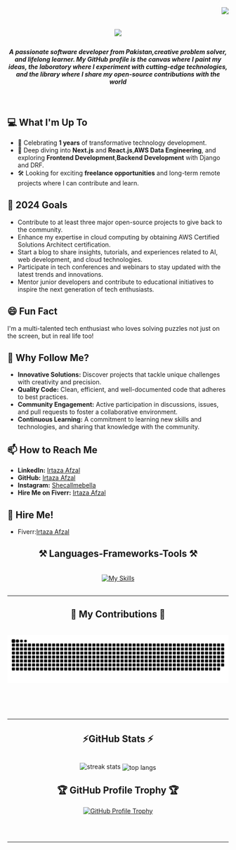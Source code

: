 <img align="right" src="https://visitor-badge.laobi.icu/badge?page_id=salesp07.salesp07" />

<h1 align="center">
    <img src="https://readme-typing-svg.herokuapp.com/?font=Righteous&size=35&center=true&vCenter=true&width=500&height=70&duration=4000&lines=Hi+There!+👋;+I'm+Irtaza+Afzal!;" />
</h1>

<h5 align="center">A passionate software developer from Pakistan,creative problem solver, and lifelong learner. My GitHub profile is the canvas where I paint my ideas, the laboratory where I experiment with cutting-edge technologies, and the library where I share my open-source contributions with the world </h5>
<br/>

<!-- What I'm Up To Section -->
<h2>💻 What I'm Up To</h2>
<ul>
    <li>🎉 Celebrating <strong>1 years</strong> of transformative technology development.</li>
    <li>🌱 Deep diving into <strong>Next.js</strong> and <strong>React.js</strong>,<strong>AWS Data Engineering</strong>, and exploring 
        <strong>Frontend Development</strong>,<strong>Backend Development</strong> with Django and DRF.</li>
    <li>🛠️ Looking for exciting <strong>freelance opportunities</strong> and long-term remote projects where I can contribute and learn.</li>
</ul>

<!-- 2024 Goals Section -->
<h2>🎯 2024 Goals</h2>
<ul>
    <li>Contribute to at least three major open-source projects to give back to the community.</li>
    <li>Enhance my expertise in cloud computing by obtaining AWS Certified Solutions Architect certification.</li>
    <li>Start a blog to share insights, tutorials, and experiences related to AI, web development, and cloud technologies.</li>
    <li>Participate in tech conferences and webinars to stay updated with the latest trends and innovations.</li>
    <li>Mentor junior developers and contribute to educational initiatives to inspire the next generation of tech enthusiasts.</li>
</ul>


<!-- Fun Fact Section -->
<h2>😄 Fun Fact</h2>
<p>I'm a multi-talented tech enthusiast who loves solving puzzles not just on the screen, but in real life too!</p>

<!-- Why Follow Me Section -->
<h2>🌟 Why Follow Me?</h2>
<ul>
    <li><strong>Innovative Solutions:</strong> Discover projects that tackle unique challenges with creativity and precision.</li>
    <li><strong>Quality Code:</strong> Clean, efficient, and well-documented code that adheres to best practices.</li>
    <li><strong>Community Engagement:</strong> Active participation in discussions, issues, and pull requests to foster a collaborative environment.</li>
    <li><strong>Continuous Learning:</strong> A commitment to learning new skills and technologies, and sharing that knowledge with the community.</li>
</ul>

<!-- How to Reach Me Section -->
<h2>📫 How to Reach Me</h2>
<ul>
    <li><strong>LinkedIn:</strong> <a href="https://www.linkedin.com/in/irtiza-afzal-4164b8261/">Irtaza Afzal</a></li>
    <li><strong>GitHub:</strong> <a href="https://github.com/Irtiza001">Irtaza Afzal</a></li>
    <li><strong>Instagram:</strong> <a href="https://www.instagram.com/shecallmebella__01?igsh=MWYxMGlmdnM0dXF1aw==">Shecallmebella</a></li>
    <li><strong>Hire Me on Fiverr:</strong> <a href="https://www.fiverr.com/irtazaafzal837?up_rollout=true">Irtaza Afzal</a>
</ul>

<!-- Hire Me Section -->
<h2>🌟 Hire Me!</h2>
<ul>
    <li> Fiverr:<a href="https://www.fiverr.com/irtazaafzal837?up_rollout=true">Irtaza Afzal</a></li>
</ul>

 
<!-- Languages and Tools Section -->
<h2 align="center">⚒️ Languages-Frameworks-Tools ⚒️</h2>
<br/>
<div align="center">
    <a href="https://skillicons.dev">
        <img src="https://skillicons.dev/icons?i=js,html,css,wasm,python,flutter,react,nextjs,aws,django,docker,jenkins,git,vscode,nodejs,anaconda,androidstudio,angular,bash,dart,debian,fastapi,flask,linux,pnpm,raspberrypi,redis,selenium,terraform,express,pytorch,tensorflow,graphql,mongodb,postgres,firebase,gcp,materialui,sass,postman,figma" alt="My Skills"/>
    </a>
</div>

<br/>
<hr/>

<div align="center">
  <h2>🐍 My Contributions 🐍</h2>
  <br>
  <img alt="snake eating my contributions" src="https://raw.githubusercontent.com/salesp07/salesp07/output/github-contribution-grid-snake.svg" />
  
  <br/><br/><br/>
</div>

<hr/>

<h2 align="center">⚡GitHub Stats ⚡</h2>
<br>
<div align=center>
  <img width=390 src="https://github-readme-streak-stats-salesp07.vercel.app/?user=salesp07&count_private=true&theme=react&border_radius=10" alt="streak stats"/>
  
  <img width=325 align="center" src="https://github-readme-stats-salesp07.vercel.app/api/top-langs/?username=salesp07&hide=HTML&langs_count=8&layout=compact&theme=react&border_radius=10&size_weight=0.5&count_weight=0.5&exclude_repo=github-readme-stats" alt="top langs" />
</div>

<!-- GitHub Profile Trophy -->
<h2 align="center">🏆 GitHub Profile Trophy 🏆</h2>
<div align="center">
    <a href="https://github.com/ryo-ma/github-profile-trophy">
        <img src="https://github-profile-trophy.vercel.app/?username=ryo-ma" alt="GitHub Profile Trophy" />
    </a>
</div>


<!-- Wakatime Stats Section -->



<br/><br/>
<hr/>
<br/>
<br/>
